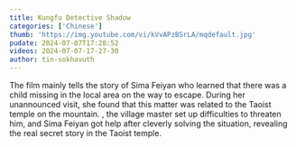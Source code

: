```yaml
---
title: Kungfu Detective Shadow
categories: ['Chinese']
thumb: 'https://img.youtube.com/vi/kVvAPzBSrLA/mqdefault.jpg'
pudate: 2024-07-07T17:28:52
videos: 2024-07-07-17-27-30
author: tin-sokhavuth
---
```

The film mainly tells the story of Sima Feiyan who learned that there was a child missing in the local area on the way to escape. During her unannounced visit, she found that this matter was related to the Taoist temple on the mountain. , the village master set up difficulties to threaten him, and Sima Feiyan got help after cleverly solving the situation, revealing the real secret story in the Taoist temple.
